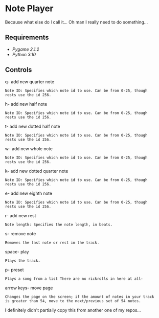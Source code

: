 # Note Player
Because what else do I call it...
Oh man I really need to do something...

## Requirements
* _Pygame 2.1.2_
* _Python 3.10_

## Controls
q- add new quarter note

    Note ID: Specifies which note id to use. Can be from 0-25, though rests use the id 256.

h- add new half note

    Note ID: Specifies which note id to use. Can be from 0-25, though rests use the id 256.

t- add new dotted half note

    Note ID: Specifies which note id to use. Can be from 0-25, though rests use the id 256.

w- add new whole note

    Note ID: Specifies which note id to use. Can be from 0-25, though rests use the id 256.

k- add new dotted quarter note

    Note ID: Specifies which note id to use. Can be from 0-25, though rests use the id 256.

e- add new eighth note

    Note ID: Specifies which note id to use. Can be from 0-25, though rests use the id 256.

r- add new rest

    Note length: Specifies the note length, in beats.

s- remove note

    Removes the last note or rest in the track.

space- play

    Plays the track.

p- preset

	Plays a song from a list There are no rickrolls in here at all-

arrow keys- move page

	Changes the page on the screen; if the amount of notes in your track is greater than 54, move to the next/previous set of 54 notes.

I definitely didn't partially copy this from another one of my repos...
